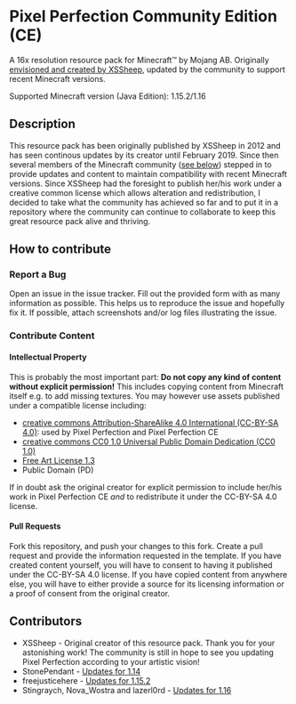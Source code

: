 # Pixel Perfection Community Edition (CE)

A 16x resolution resource pack for Minecraft™ by Mojang AB. Originally [envisioned and created by XSSheep](https://www.minecraftforum.net/forums/mapping-and-modding-java-edition/resource-packs/1242533-pixel-perfection-now-with-polar-bears-1-11), updated by the community to support recent Minecraft versions.

Supported Minecraft version (Java Edition): 1.15.2/1.16

## Description

This resource pack has been originally published by XSSheep in 2012 and has seen continous updates by its creator until February 2019. Since then several members of the Minecraft community ([see below](#contributors)) stepped in to provide updates and content to maintain compatibility with recent Minecraft versions. Since XSSheep had the foresight to publish her/his work under a creative common license which allows alteration and redistribution, I decided to take what the community has achieved so far and to put it in a repository where the community can continue to collaborate to keep this great resource pack alive and thriving.

## How to contribute

### Report a Bug

Open an issue in the issue tracker. Fill out the provided form with as many information as possible. This helps us to reproduce the issue and hopefully fix it. If possible, attach screenshots and/or log files illustrating the issue.

### Contribute Content

#### Intellectual Property

This is probably the most important part: **Do not copy any kind of content without explicit permission!** This includes copying content from Minecraft itself e.g. to add missing textures. You may however use assets published under a compatible license including:

* [creative commons Attribution-ShareAlike 4.0 International (CC-BY-SA 4.0)](https://creativecommons.org/licenses/by-sa/4.0/deed.en): used by Pixel Perfection and Pixel Perfection CE
* [creative commons CC0 1.0 Universal Public Domain Dedication (CC0 1.0)](https://creativecommons.org/publicdomain/zero/1.0/deed.en)
* [Free Art License 1.3](http://artlibre.org/licence/lal/en/)
* Public Domain (PD)

If in doubt ask the original creator for explicit permission to include her/his work in Pixel Perfection CE *and* to redistribute it under the CC-BY-SA 4.0 license.

#### Pull Requests

Fork this repository, and push your changes to this fork. Create a pull request and provide the information requested in the template. If you have created content yourself, you will have to consent to having it published under the CC-BY-SA 4.0 license. If you have copied content from anywhere else, you will have to either provide a source for its licensing information or a proof of consent from the original creator.

## Contributors

* XSSheep - Original creator of this resource pack. Thank you for your astonishing work! The community is still in hope to see you updating Pixel Perfection according to your artistic vision!
* StonePendant - [Updates for 1.14](https://www.minecraftforum.net/forums/mapping-and-modding-java-edition/resource-packs/1242533-pixel-perfection-now-with-polar-bears-1-11?comment=2258)
* freejusticehere - [Updates for 1.15.2](https://www.minecraftforum.net/forums/mapping-and-modding-java-edition/resource-packs/1242533-pixel-perfection-now-with-polar-bears-1-11?comment=2264)
* Stingraych, Nova_Wostra and lazerl0rd - [Updates for 1.16](https://www.minecraftforum.net/forums/mapping-and-modding-java-edition/resource-packs/1242533-pixel-perfection-now-with-polar-bears-1-11?comment=2275)